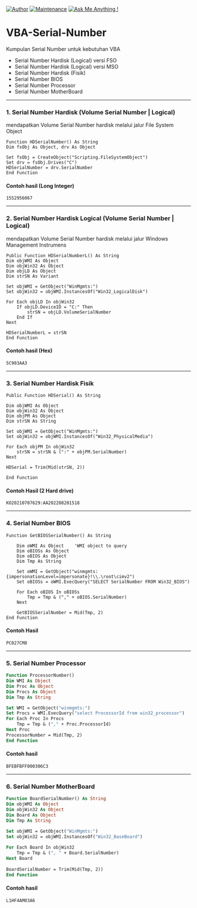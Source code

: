 [![Author](https://img.shields.io/badge/author-Andi%20B.%20Setiadi-lightgrey.svg?colorB=1D63DC&style=flat-square)]()
[![Maintenance](https://img.shields.io/badge/Maintained%3F-yes-green.svg)](https://GitHub.com/ba5tz/StrapDown.js/graphs/commit-activity)
[![Ask Me Anything !](https://img.shields.io/badge/Ask%20me-anything-1abc9c.svg)](https://s.id/setiadi)

# VBA-Serial-Number
Kumpulan Serial Number untuk kebutuhan VBA

- Serial Number Hardisk (Logical) versi FSO  
- Serial Number Hardisk (Logical) versi MSO
- Serial Number Hardisk (Fisik)
- Serial Number BIOS
- Serial Number Processor
- Serial Number MotherBoard

---
### 1. Serial Number Hardisk (Volume Serial Number | Logical)
mendapatkan Volume Serial Number hardisk melalui jalur File System Object 
```VB
Function HDSerialNumber() As String
Dim fsObj As Object, drv As Object

Set fsObj = CreateObject("Scripting.FileSystemObject")
Set drv = fsObj.Drives("C")
HDSerialNumber = drv.SerialNumber
End Function
```
#### Contoh hasil (Long Integer)
```
1552956067
```
---
### 2. Serial Number Hardisk Logical (Volume Serial Number | Logical)
mendapatkan Volume Serial Number hardisk melalui jalur Windows Management Instrumens
```VB
Public Function HDSerialNumberL() As String
Dim objWMI As Object
Dim objWin32 As Object
Dim objLD As Object
Dim strSN As Variant

Set objWMI = GetObject("WinMgmts:")
Set objWin32 = objWMI.InstancesOf("Win32_LogicalDisk")

For Each objLD In objWin32
    If objLD.DeviceID = "C:" Then
        strSN = objLD.VolumeSerialNumber
    End If
Next

HDSerialNumberL = strSN
End Function
```
#### Contoh hasil (Hex)
```
5C903AA3
```
---
### 3. Serial Number Hardisk Fisik
```VB
Public Function HDSerial() As String

Dim objWMI As Object
Dim objWin32 As Object
Dim objPM As Object
Dim strSN As String

Set objWMI = GetObject("WinMgmts:")
Set objWin32 = objWMI.InstancesOf("Win32_PhysicalMedia")

For Each objPM In objWin32
    strSN = strSN & (":" + objPM.SerialNumber)
Next

HDSerial = Trim(Mid(strSN, 2))
    
End Function
```
#### Contoh Hasil (2 Hard drive)
```
KO20210707629:AA202208201518
```

---
### 4. Serial Number BIOS
```VB
Function GetBIOSSerialNumber() As String
   
    Dim oWMI As Object    'WMI object to query
    Dim oBIOSs As Object
    Dim oBIOS As Object
    Dim Tmp As String

    Set oWMI = GetObject("winmgmts:{impersonationLevel=impersonate}!\\.\root\cimv2")
    Set oBIOSs = oWMI.ExecQuery("SELECT SerialNumber FROM Win32_BIOS")

    For Each oBIOS In oBIOSs
        Tmp = Tmp & ("," + oBIOS.SerialNumber)
    Next
    
    GetBIOSSerialNumber = Mid(Tmp, 2)
End Function
```
#### Contoh Hasil
```
PC027CM8
```
---
### 5. Serial Number Processor 
```vb
Function ProcessorNumber()
Dim WMI As Object
Dim Proc As Object
Dim Procs As Object
Dim Tmp As String

Set WMI = GetObject("winmgmts:")
Set Procs = WMI.ExecQuery("select ProcessorId from win32_processor")
For Each Proc In Procs
    Tmp = Tmp & ("," + Proc.ProcessorId)
Next Proc
ProcessorNumber = Mid(Tmp, 2)
End Function
```
#### Contoh hasil
```
BFEBFBFF000306C3
```

---
### 6. Serial Number MotherBoard
```vb
Function BoardSerialNumber() As String
Dim objWMI As Object
Dim objWin32 As Object
Dim Board As Object
Dim Tmp As String
        
Set objWMI = GetObject("WinMgmts:")
Set objWin32 = objWMI.InstancesOf("Win32_BaseBoard")

For Each Board In objWin32
    Tmp = Tmp & (", " + Board.SerialNumber)
Next Board
        
BoardSerialNumber = Trim(Mid(Tmp, 2))
End Function
```

#### Contoh hasil
```
L1HF4AM03A6
```
